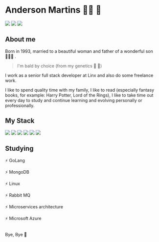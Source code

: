 # **Anderson Martins** :man_technologist: :love_you_gesture:
<div>
  <a href="https://github.com/betamartins" target="_blank"><img loading="lazy" src="https://img.shields.io/badge/GitHub-100000?style=flat-square&logo=github&logoColor=white" target="_blank"></a>
  <a href="https://www.linkedin.com/in/anderson-beta-martins/" target="_blank"><img loading="lazy" src="https://img.shields.io/badge/LinkedIn-0077B5?style=flat-square&logo=linkedin&logoColor=white" target="_blank"></a>
  <a href="https://www.instagram.com/andersonbetamartins/" target="_blank"><img loading="lazy" src="https://img.shields.io/badge/Instagram-E4405F?style=flat-square&logo=instagram&logoColor=white" target="_blank"></a>
</div>

## About me
Born in 1993, married to a beautiful woman and father of a wonderful son :family_man_woman_boy: .

> I'm bald by choice (from my genetics :rofl: :rofl:)

I work as a senior full stack developer at Linx and also do some freelance work.

I like to spend quality time with my family, I like to read (especially fantasy books, for example: Harry Potter, Lord of the Rings), I like to take time out every day to study and continue learning and evolving personally or professionally.

## My Stack
<div>
  <img loading="lazy" src="https://img.shields.io/badge/Java-ED8B00?style=for-the-badge&logo=openjdk&logoColor=white">
  <img loading="lazy" src="https://img.shields.io/badge/Spring_Boot-F2F4F9?style=for-the-badge&logo=spring-boot">
  <img loading="lazy" src="https://img.shields.io/badge/Angular-DD0031?style=for-the-badge&logo=angular&logoColor=white">
  <img loading="lazy" src="https://img.shields.io/badge/Microsoft%20SQL%20Server-CC2927?style=for-the-badge&logo=microsoft%20sql%20server&logoColor=white">
  <img loading="lazy" src="https://img.shields.io/badge/MariaDB-003545?style=for-the-badge&logo=mariadb&logoColor=white">
  <img loading="lazy" src="https://img.shields.io/badge/Docker-2CA5E0?style=for-the-badge&logo=docker&logoColor=white">
</div>

## Studying
:zap: GoLang

:zap: MongoDB

:zap: Linux

:zap: Rabbit MQ

:zap: Microservices architecture

:zap: Microsoft Azure

##
Bye, Bye :wave:
